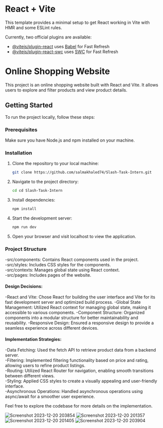# React + Vite

This template provides a minimal setup to get React working in Vite with HMR and some ESLint rules.

Currently, two official plugins are available:

- [@vitejs/plugin-react](https://github.com/vitejs/vite-plugin-react/blob/main/packages/plugin-react/README.md) uses [Babel](https://babeljs.io/) for Fast Refresh
- [@vitejs/plugin-react-swc](https://github.com/vitejs/vite-plugin-react-swc) uses [SWC](https://swc.rs/) for Fast Refresh

# Online Shopping Website

This project is an online shopping website built with React and Vite. It allows users to explore and filter products and view product details.

## Getting Started

To run the project locally, follow these steps:

### Prerequisites

Make sure you have Node.js and npm installed on your machine.

### Installation

1. Clone the repository to your local machine:


   ```bash
   git clone https://github.com/salmakhaled74/Slash-Task-Intern.git

2. Navigate to the project directory:
   

   ```bash
   cd cd Slash-Task-Intern


4. Install dependencies:


   ```bash
   npm install
   
5. Start the development server:


   ```bash
   npm run dev


6. Open your browser and visit localhost to view the application.


### Project Structure

-src/components: Contains React components used in the project.  
-src/styles: Includes CSS styles for the components.  
-src/contexts: Manages global state using React context.  
-src/pages: Includes pages of the website.  

#### Design Decisions:

-React and Vite: Chose React for building the user interface and Vite for its fast development server and optimized build process.
-Global State Management: Utilized React context for managing global state, making it accessible to various components.
-Component Structure: Organized components into a modular structure for better maintainability and reusability.
-Responsive Design: Ensured a responsive design to provide a seamless experience across different devices.


#### Implementation Strategies:

-Data Fetching: Used the fetch API to retrieve product data from a backend server.  
-Filtering: Implemented filtering functionality based on price and rating, allowing users to refine product listings.  
-Routing: Utilized React Router for navigation, enabling smooth transitions between different views.  
-Styling: Applied CSS styles to create a visually appealing and user-friendly interface.  
-Asynchronous Operations: Handled asynchronous operations using async/await for a smoother user experience.

Feel free to explore the codebase for more details on the implementation.

![Screenshot 2023-12-20 203854](https://github.com/salmakhaled74/Slash-Task-Intern/assets/77203008/1976dc8c-5dac-44d0-a23e-6e2ff4adda92)
![Screenshot 2023-12-20 201357](https://github.com/salmakhaled74/Slash-Task-Intern/assets/77203008/50c8140e-4904-4709-9ea8-f17e7c004f96)
![Screenshot 2023-12-20 201405](https://github.com/salmakhaled74/Slash-Task-Intern/assets/77203008/4a858476-aa99-4085-8d3f-020efb6c7ba4)
![Screenshot 2023-12-20 203904](https://github.com/salmakhaled74/Slash-Task-Intern/assets/77203008/4977312b-15b5-4851-8001-09c0d05f15ee)

